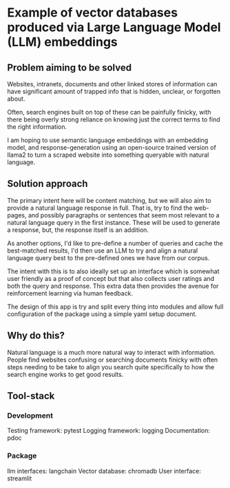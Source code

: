 # Example of vector databases produced via Large Language Model (LLM) embeddings
## Problem aiming to be solved

Websites, intranets, documents and other linked stores of information can have significant amount of trapped info that is hidden, unclear, or forgotten about.

Often, search engines built on top of these can be painfully finicky, with there being overly strong reliance on knowing just the correct terms to find the right information.

I am hoping to use semantic language embeddings with an embedding model, and response-generation using an open-source trained version of llama2 to turn a scraped website into something queryable with natural language.

## Solution approach

The primary intent here will be content matching, but we will also aim to provide a natural language response in full. That is, try to find the web-pages, and possibly paragraphs or sentences that seem most relevant to a natural language query in the first instance. These will be used to generate a response, but, the response itself is an addition.

As another options, I'd like to pre-define a number of queries and cache the best-matched results, I'd then use an LLM to try and align a natural language query best to the pre-defined ones we have from our corpus.

The intent with this is to also ideally set up an interface which is somewhat user friendly as a proof of concept but that also collects user ratings and both the query and response. This extra data then provides the 
avenue for reinforcement learning via human feedback.

The design of this app is try and split every thing into modules and allow full configuration of the package using a simple yaml setup document.

## Why do this?

Natural language is a much more natural way to interact with information. People find websites confusing or searching documents finicky with often steps needing to be take to align you search quite specifically to how the search engine works to get good results.



## Tool-stack
### Development
Testing framework: pytest
Logging framework: logging
Documentation: pdoc

### Package
llm interfaces: langchain
Vector database: chromadb
User interface: streamlit